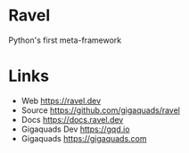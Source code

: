 # Ravel
Python's first meta-framework

# Links
- Web https://ravel.dev
- Source https://github.com/gigaquads/ravel
- Docs https://docs.ravel.dev
- Gigaquads Dev https://gqd.io
- Gigaquads https://gigaquads.com

